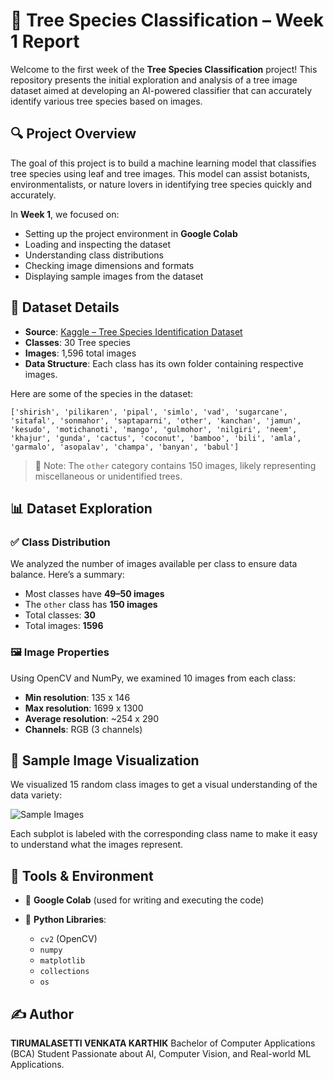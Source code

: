 # 🌳 Tree Species Classification – Week 1 Report

Welcome to the first week of the **Tree Species Classification** project! This repository presents the initial exploration and analysis of a tree image dataset aimed at developing an AI-powered classifier that can accurately identify various tree species based on images.

## 🔍 Project Overview

The goal of this project is to build a machine learning model that classifies tree species using leaf and tree images. This model can assist botanists, environmentalists, or nature lovers in identifying tree species quickly and accurately.

In **Week 1**, we focused on:

* Setting up the project environment in **Google Colab**
* Loading and inspecting the dataset
* Understanding class distributions
* Checking image dimensions and formats
* Displaying sample images from the dataset

## 📂 Dataset Details

* **Source**: [Kaggle – Tree Species Identification Dataset](https://www.kaggle.com/datasets/viditgandhi/tree-species-identification-dataset?resource=download)
* **Classes**: 30 Tree species
* **Images**: 1,596 total images
* **Data Structure**: Each class has its own folder containing respective images.

Here are some of the species in the dataset:

```
['shirish', 'pilikaren', 'pipal', 'simlo', 'vad', 'sugarcane', 'sitafal', 'sonmahor', 'saptaparni', 'other', 'kanchan', 'jamun', 'kesudo', 'motichanoti', 'mango', 'gulmohor', 'nilgiri', 'neem', 'khajur', 'gunda', 'cactus', 'coconut', 'bamboo', 'bili', 'amla', 'garmalo', 'asopalav', 'champa', 'banyan', 'babul']
```

> 📌 Note: The `other` category contains 150 images, likely representing miscellaneous or unidentified trees.

## 📊 Dataset Exploration

### ✅ Class Distribution

We analyzed the number of images available per class to ensure data balance. Here’s a summary:

* Most classes have **49–50 images**
* The `other` class has **150 images**
* Total classes: **30**
* Total images: **1596**

### 🖼️ Image Properties

Using OpenCV and NumPy, we examined 10 images from each class:

* **Min resolution**: 135 x 146
* **Max resolution**: 1699 x 1300
* **Average resolution**: \~254 x 290
* **Channels**: RGB (3 channels)

## 🧪 Sample Image Visualization

We visualized 15 random class images to get a visual understanding of the data variety:

![Sample Images](#) <!-- (Optional: You can add image links if hosted later) -->

Each subplot is labeled with the corresponding class name to make it easy to understand what the images represent.

## 🧰 Tools & Environment

* 📓 **Google Colab** (used for writing and executing the code)
* 🐍 **Python Libraries**:

  * `cv2` (OpenCV)
  * `numpy`
  * `matplotlib`
  * `collections`
  * `os`

## ✍️ Author

**TIRUMALASETTI VENKATA KARTHIK**
Bachelor of Computer Applications (BCA) Student
Passionate about AI, Computer Vision, and Real-world ML Applications.
